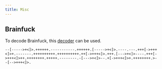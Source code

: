 ```yaml
---
title: Misc
---
```


## Brainfuck
To decode Brainfuck, this [decoder](https://www.dcode.fr/brainfuck-language) can be used.

``` text
--[----->+<]>.++++++.-----------.++++++.[----->+<]>.----.---.+++[->+++<]>+.-------.++++++++++.++++++++++.++[->+++<]>.+++.[--->+<]>----.+++[->+++<]>++.++++++++.+++++.--------.-[--->+<]>--.+[->+++<]>+.++++++++.>--[-->+++<]>.
```